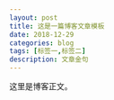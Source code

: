 ```yaml
---
layout: post
title: 这是一篇博客文章模板
date: 2018-12-29
categories: blog
tags: [标签一,标签二]
description: 文章金句
---
```


这里是博客正文。












